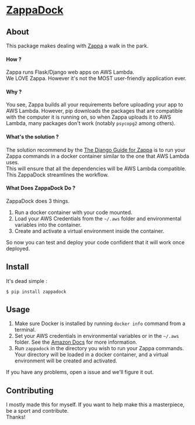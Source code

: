 # [ZappaDock](https://pypi.org/project/zappadock/)
## About
This package makes dealing with [Zappa](https://github.com/zappa/Zappa) a walk in the park.
#### How ?
Zappa runs Flask/Django web apps on AWS Lambda.  
We LOVE Zappa. However it's not the MOST user-friendly application ever.
#### Why ?
You see, Zappa builds all your requirements before uploading your app to AWS Lambda. However, pip downloads the packages that are compatible with the computer it is running on, so when Zappa uploads it to AWS Lambda, many packages don't work (notably `psycopg2` among others).
#### What's the solution ?
The solution recommend by the [The Django Guide for Zappa](https://romandc.com/zappa-django-guide/) is to run your Zappa commands in a docker container similar to the one that AWS Lambda uses.  
This will ensure that all the dependencies will be AWS Lambda compatible. 
This ZappaDock streamlines the workflow.
#### What Does ZappaDock Do ?
ZappaDock does 3 things.
1. Run a docker container with your code mounted.
2. Load your AWS Credentials from the `~/.aws` folder and environmental variables into the container.
3. Create and activate a virtual environment inside the container.  

So now you can test and deploy your code confident that it will work once deployed.  


## Install 
It's dead simple :
```
$ pip install zappadock
```


## Usage 
1. Make sure Docker is installed by running `docker info` command from a terminal.
2. Set your AWS credentials in environmental variables or in the `~/.aws` folder.  See the [Amazon Docs](https://boto3.amazonaws.com/v1/documentation/api/latest/guide/credentials.html#environment-variables) for more information.
3. Run `zappadock` in the directory you wish to run your Zappa commands.  
Your directory will be loaded in a docker container, and a virtual environment will be created and activated.  

If you have any problems, open a issue and we'll figure it out.


## Contributing
I mostly made this for myself.  If you want to help make this a masterpiece, be a sport and contribute.  
Thanks!

